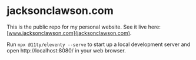 # jacksonclawson.com

This is the public repo for my personal website. See it live here: [www.jacksonclawson.com](jacksonclawson.com).

Run `npx @11ty/eleventy --serve` to start up a local development server and open http://localhost:8080/ in your web browser.
